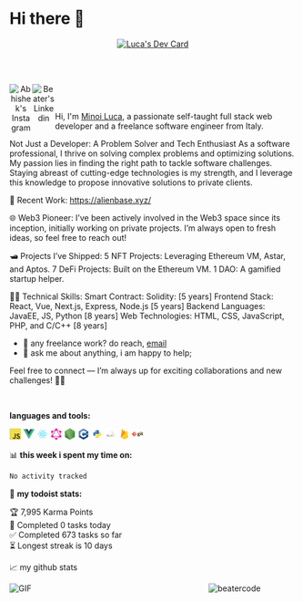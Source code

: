 # Hi there 👋

<div align="center">
  <a href="https://app.daily.dev/beatercode"><img src="https://api.daily.dev/devcards/v2/quulOKacucwrkDVqdm0c3.png?type=wide&r=tjj" width="652" alt="Luca's Dev Card"/></a>
</div>

<br /><br />

<div align="center">
  <a href="https://www.instagram.com/bfit_luca_/">
    <img align="left" alt="Abhishek's Instagram" width="40px" src="https://github.com/dmhendricks/signature-social-icons/blob/master/icons/round-flat-filled/40px/instagram.png" />
  </a>
  <a href="https://www.linkedin.com/in/luca-minoi/">
    <img align="left" alt="Beater's Linkedin" width="40px" src="https://github.com/dmhendricks/signature-social-icons/blob/master/icons/round-flat-filled/40px/linkedin.png" />
  </a>
</div>

<br /><br />

Hi, I'm [Minoi Luca](https://www.linkedin.com/in/lucaminoi/), a passionate self-taught full stack web developer and a freelance software engineer from Italy.

Not Just a Developer: A Problem Solver and Tech Enthusiast
As a software professional, I thrive on solving complex problems and optimizing solutions. My passion lies in finding the right path to tackle software challenges. Staying abreast of cutting-edge technologies is my strength, and I leverage this knowledge to propose innovative solutions to private clients.

🚀 Recent Work: https://alienbase.xyz/

🌐 Web3 Pioneer: 
I’ve been actively involved in the Web3 space since its inception, initially working on private projects. I’m always open to fresh ideas, so feel free to reach out!

🛥️ Projects I’ve Shipped:
5 NFT Projects: Leveraging Ethereum VM, Astar, and Aptos.
7 DeFi Projects: Built on the Ethereum VM.
1 DAO: A gamified startup helper.

👨‍💻 Technical Skills:
Smart Contract: Solidity: [5 years]
Frontend Stack: React, Vue, Next.js, Express, Node.js [5 years]
Backend Languages: JavaEE, JS, Python [8 years]
Web Technologies: HTML, CSS, JavaScript, PHP, and C/C++ [8 years]

- 💼 any freelance work? do reach, [email](mailto:minoi.luca@gmail.com)
- 💬 ask me about anything, i am happy to help;

Feel free to connect — I’m always up for exciting collaborations and new challenges! 🚀👋

<br />

**languages and tools:**

<code><img height="20" src="https://raw.githubusercontent.com/github/explore/80688e429a7d4ef2fca1e82350fe8e3517d3494d/topics/javascript/javascript.png"></code>
<code><img height="20" src="https://raw.githubusercontent.com/github/explore/80688e429a7d4ef2fca1e82350fe8e3517d3494d/topics/vue/vue.png"></code>
<code><img height="20" src="https://raw.githubusercontent.com/github/explore/80688e429a7d4ef2fca1e82350fe8e3517d3494d/topics/react/react.png"></code>
<code><img height="20" src="https://raw.githubusercontent.com/github/explore/5c058a388828bb5fde0bcafd4bc867b5bb3f26f3/topics/graphql/graphql.png"></code>
<code><img height="20" src="https://raw.githubusercontent.com/github/explore/80688e429a7d4ef2fca1e82350fe8e3517d3494d/topics/nodejs/nodejs.png"></code>
<code><img height="20" src="https://raw.githubusercontent.com/github/explore/80688e429a7d4ef2fca1e82350fe8e3517d3494d/topics/cpp/cpp.png"></code>
<code><img height="20" src="https://raw.githubusercontent.com/github/explore/80688e429a7d4ef2fca1e82350fe8e3517d3494d/topics/python/python.png"></code>
<code><img height="20" src="https://raw.githubusercontent.com/github/explore/80688e429a7d4ef2fca1e82350fe8e3517d3494d/topics/mysql/mysql.png"></code>
<code><img height="20" src="https://raw.githubusercontent.com/github/explore/80688e429a7d4ef2fca1e82350fe8e3517d3494d/topics/firebase/firebase.png"></code>
<code><img height="20" src="https://raw.githubusercontent.com/github/explore/80688e429a7d4ef2fca1e82350fe8e3517d3494d/topics/git/git.png"></code>

📊 **this week i spent my time on:**
<!--START_SECTION:waka-->

```txt
No activity tracked
```

<!--END_SECTION:waka-->

<!--
if you like what i do, maybe consider buying me a coffee/tea 🥺👉👈

<a href="https://www.buymeacoffee.com/beatercode" target="_blank"><img src="https://cdn.buymeacoffee.com/buttons/v2/default-red.png" alt="Buy Me A Coffee" width="150" ></a>

-->

🚧 **my todoist stats:**
<!-- TODO-IST:START -->
🏆  7,995 Karma Points           
🌸  Completed 0 tasks today           
✅  Completed 673 tasks so far           
⏳  Longest streak is 10 days
<!-- TODO-IST:END -->

📈 my github stats

<div style="display: flex; flex-direction: row;">
  <img alt="GIF" src="https://github.com/abhisheknaiidu/abhisheknaiidu/blob/master/code.gif?raw=true" width="350" height="224" />
  <img src="https://github-readme-stats.vercel.app/api?username=beatercode&show_icons=true&theme=radical" alt="beatercode" />
</di>
